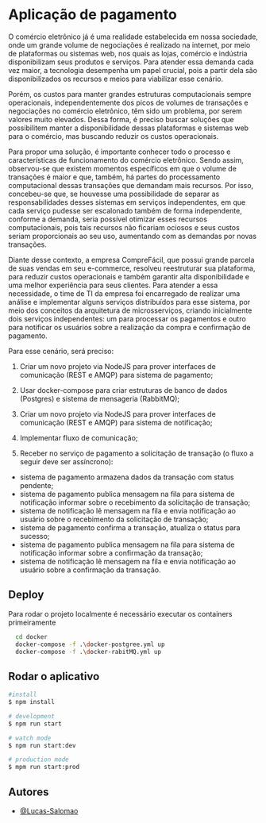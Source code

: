 # Aplicação de pagamento


O comércio eletrônico já é uma realidade estabelecida em nossa sociedade, onde um grande volume de negociações é realizado na internet, por meio de plataformas ou sistemas web, nos quais as lojas, comércio e indústria disponibilizam seus produtos e serviços. Para atender essa demanda cada vez maior, a tecnologia desempenha um papel crucial, pois a partir dela são disponibilizados os recursos e meios para viabilizar esse cenário.

Porém, os custos para manter grandes estruturas computacionais sempre operacionais, independentemente dos picos de volumes de transações e negociações no comércio eletrônico, têm sido um problema, por serem valores muito elevados. Dessa forma, é preciso buscar soluções que possibilitem manter a disponibilidade dessas plataformas e sistemas web para o comércio, mas buscando reduzir os custos operacionais.

Para propor uma solução, é importante conhecer todo o processo e características de funcionamento do comércio eletrônico. Sendo assim, observou-se que existem momentos específicos em que o volume de transações é maior e que, também, há partes do processamento computacional dessas transações que demandam mais recursos. Por isso, concebeu-se que, se houvesse uma possibilidade de separar as responsabilidades desses sistemas em serviços independentes, em que cada serviço pudesse ser escalonado também de forma independente, conforme a demanda, seria possível otimizar esses recursos computacionais, pois tais recursos não ficariam ociosos e seus custos seriam proporcionais ao seu uso, aumentando com as demandas por novas transações.

Diante desse contexto, a empresa CompreFácil, que possui grande parcela de suas vendas em seu e-commerce, resolveu reestruturar sua plataforma, para reduzir custos operacionais e também garantir alta disponibilidade e uma melhor experiência para seus clientes. Para atender a essa necessidade, o time de TI da empresa foi encarregado de realizar uma análise e implementar alguns serviços distribuídos para esse sistema, por meio dos conceitos da arquitetura de microsserviços, criando inicialmente dois serviços independentes: um para processar os pagamentos e outro para notificar os usuários sobre a realização da compra e confirmação de pagamento.

Para esse cenário, será preciso:

1.  Criar um novo projeto via NodeJS para prover interfaces de comunicação (REST e AMQP) para sistema de pagamento;

2. Usar docker-compose para criar estruturas de banco de dados (Postgres) e sistema de mensageria (RabbitMQ);

3. Criar um novo projeto via NodeJS para prover interfaces de comunicação (REST e AMQP) para sistema de notificação;

4. Implementar fluxo de comunicação;

5. Receber no serviço de pagamento a solicitação de transação (o fluxo a seguir deve ser assíncrono):
- sistema de pagamento armazena dados da transação com status pendente;
- sistema de pagamento publica mensagem na fila para sistema de notificação informar sobre o recebimento da solicitação de transação;
- sistema de notificação lê mensagem na fila e envia notificação ao usuário sobre o recebimento da solicitação de transação;
- sistema de pagamento confirma a transação, atualiza o status para sucesso;
- sistema de pagamento publica mensagem na fila para sistema de notificação informar sobre a confirmação da transação;
- sistema de notificação lê mensagem na fila e envia notificação ao usuário sobre a confirmação da transação.
## Deploy

Para rodar o projeto localmente é necessário executar os containers primeiramente

```bash
  cd docker
  docker-compose -f .\docker-postgree.yml up
  docker-compose -f .\docker-rabitMQ.yml up
```

## Rodar o aplicativo
```bash
#install
$ npm install

# development
$ npm run start

# watch mode
$ npm run start:dev

# production mode
$ mpm run start:prod
```


## Autores

- [@Lucas-Salomao](https://www.github.com/Lucas-Salomao)

